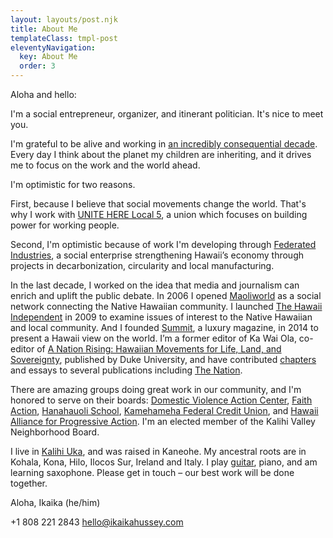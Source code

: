 ```yaml
---
layout: layouts/post.njk
title: About Me
templateClass: tmpl-post
eleventyNavigation:
  key: About Me
  order: 3
---
```

Aloha and hello:

I'm a social entrepreneur, organizer, and itinerant politician. It's nice to meet you.

I'm grateful to be alive and working in <a href="https://www.ipcc.ch/2018/10/08/summary-for-policymakers-of-ipcc-special-report-on-global-warming-of-1-5c-approved-by-governments/">an incredibly consequential decade</a>. Every day I think about the planet my children are inheriting, and it drives me to focus on the work and the world ahead. 

I'm optimistic for two reasons.

First, because I believe that social movements change the world. That's why I work with <a href="http://unitehere5.org/">UNITE HERE Local 5</a>, a union which focuses on building power for working people.

Second, I'm optimistic because of work I'm developing through <a href="https://hawaii.federated.industries">Federated Industries</a>, a social enterprise strengthening Hawaii’s economy through projects in decarbonization, circularity and local manufacturing. 

In the last decade, I worked on the idea that media and journalism can enrich and uplift the public debate. In 2006 I opened <a href="http://maoliworld.com">Maoliworld</a> as a social network connecting the Native Hawaiian community. I launched <a href="https://thehawaiiindependent.com">The Hawaii Independent</a> in 2009 to examine issues of interest to the Native Hawaiian and local community. And I founded <a href="https://summitzine.com">Summit</a>, a luxury magazine, in 2014 to present a Hawaii view on the world. I’m a former editor of Ka Wai Ola, co-editor of <a href="https://read.dukeupress.edu/books/book/258/A-Nation-RisingHawaiian-Movements-for-Life-Land">A Nation Rising: Hawaiian Movements for Life, Land, and Sovereignty</a>, published by Duke University, and have contributed <a href="https://uhpress.hawaii.edu/product/social-change-in-west-maui/">chapters</a> and essays to several publications including <a href="https://www.thenation.com/article/archive/hawaii-needs-you/">The Nation</a>.

There are amazing groups doing great work in our community, and I'm honored to serve on their boards: <a href="https://domesticviolenceactioncenter.org">Domestic Violence Action Center</a>, <a href="http://faithactionhawaii.org">Faith Action</a>, <a href="http://hanahauoli.org">Hanahauoli School</a>, <a href="http://kamehamehafcu.org">Kamehameha Federal Credit Union</a>, and <a href="http://hapahi.org">Hawaii Alliance for Progressive Action</a>. I'm an elected member of the Kalihi Valley Neighborhood Board.

I live in <a href="https://kalihi.org">Kalihi Uka</a>, and was raised in Kaneohe. My ancestral roots are in Kohala, Kona, Hilo, Ilocos Sur, Ireland and Italy. I play <a href="https://jamarek.band/">guitar</a>, piano, and am learning saxophone. Please get in touch – our best work will be done together.

Aloha,
Ikaika (he/him)

+1 808 221 2843
hello@ikaikahussey.com